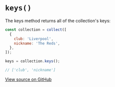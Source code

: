 # `keys()`

The keys method returns all of the collection's keys:

```js
const collection = collect([
  {
    club: 'Liverpool',
    nickname: 'The Reds',
  },
]);

keys = collection.keys();

// ['club', 'nickname']
```




[View source on GitHub](https://github.com/ecrmnn/collect.js/blob/master/src/methods/keys.js)
